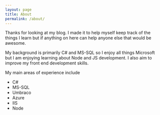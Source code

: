 ```yaml
---
layout: page
title: About
permalink: /about/
---
```


Thanks for looking at my blog. I made it to help myself keep track of the things I learn
but if anything on here can help anyone else that would be awesome.

My background is primarily C# and MS-SQL so I enjoy all things Microsoft but I am enjoying 
learning about Node and JS development. I also aim to improve my front end development
skills.

My main areas of experience include

* C#
* MS-SQL
* Umbraco
* Azure
* IIS
* Node